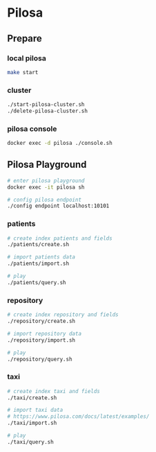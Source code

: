 # Pilosa

## Prepare

### local pilosa
```bash
make start
```

### cluster
```bash
./start-pilosa-cluster.sh
./delete-pilosa-cluster.sh
```

### pilosa console

```bash
docker exec -d pilosa ./console.sh
```

## Pilosa Playground

```bash
# enter pilosa playground
docker exec -it pilosa sh

# config pilosa endpoint
./config endpoint localhost:10101
```

### patients

```bash
# create index patients and fields
./patients/create.sh

# import patients data
./patients/import.sh

# play
./patients/query.sh
```

### repository

```bash
# create index repository and fields
./repository/create.sh

# import repository data
./repository/import.sh

# play
./repository/query.sh
```

### taxi

```bash
# create index taxi and fields
./taxi/create.sh

# import taxi data
# https://www.pilosa.com/docs/latest/examples/
./taxi/import.sh

# play
./taxi/query.sh
```

